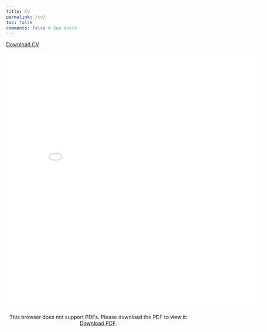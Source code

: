 ```yaml
---
title: CV
permalink: /cv/
toc: false
comments: false # See posts
---
```


<a href="../CV.pdf" download>Download CV</a>
<p align="center">
    <object data="../CV.pdf" type="application/pdf" style="min-height:100vh;width:100%">
    <embed src="../CV.pdf#toolbar=0&navpanes=0&scrollbar=0" width="700px" height="700px">
        <p>This browser does not support PDFs. Please download the PDF to view it: <a href="../CV.pdf">Download PDF</a>.</p>
    </embed>
</object>
</p>
